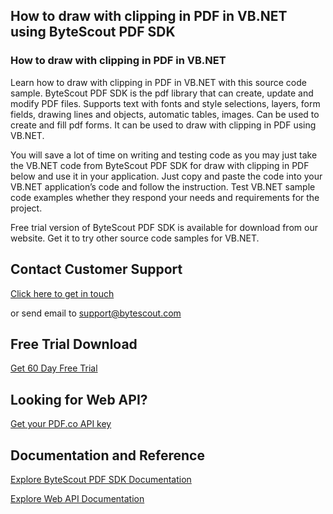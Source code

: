 ## How to draw with clipping in PDF in VB.NET using ByteScout PDF SDK

### How to draw with clipping in PDF in VB.NET

Learn how to draw with clipping in PDF in VB.NET with this source code sample. ByteScout PDF SDK is the pdf library that can create, update and modify PDF files. Supports text with fonts and style selections, layers, form fields, drawing lines and objects, automatic tables, images. Can be used to create and fill pdf forms. It can be used to draw with clipping in PDF using VB.NET.

You will save a lot of time on writing and testing code as you may just take the VB.NET code from ByteScout PDF SDK for draw with clipping in PDF below and use it in your application. Just copy and paste the code into your VB.NET application’s code and follow the instruction. Test VB.NET sample code examples whether they respond your needs and requirements for the project.

Free trial version of ByteScout PDF SDK is available for download from our website. Get it to try other source code samples for VB.NET.

## Contact Customer Support

[Click here to get in touch](https://bytescout.zendesk.com/hc/en-us/requests/new?subject=ByteScout%20PDF%20SDK%20Question)

or send email to [support@bytescout.com](mailto:support@bytescout.com?subject=ByteScout%20PDF%20SDK%20Question) 

## Free Trial Download

[Get 60 Day Free Trial](https://bytescout.com/download/web-installer?utm_source=github-readme)

## Looking for Web API? 

[Get your PDF.co API key](https://pdf.co/documentation/api?utm_source=github-readme)

## Documentation and Reference

[Explore ByteScout PDF SDK Documentation](https://bytescout.com/documentation/index.html?utm_source=github-readme)

[Explore Web API Documentation](https://pdf.co/documentation/api?utm_source=github-readme)